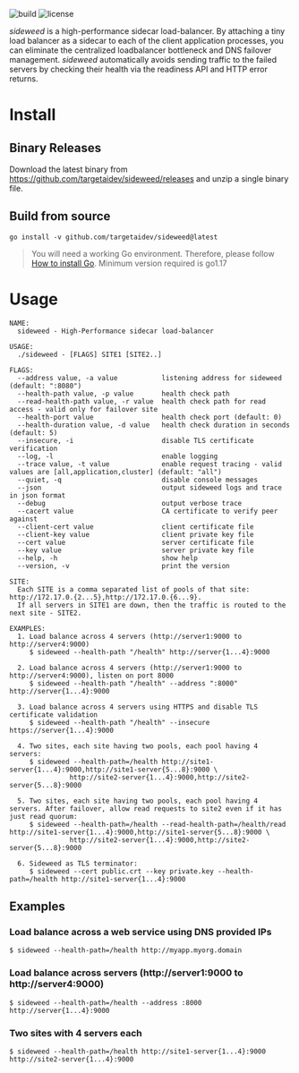 ![build](https://github.com/targetaidev/sideweed/workflows/CI/badge.svg) ![license](https://img.shields.io/badge/license-AGPL%20V3-blue)

*sideweed* is a high-performance sidecar load-balancer. By attaching a tiny load balancer as a sidecar to each of the client application processes, you can eliminate the centralized loadbalancer bottleneck and DNS failover management. *sideweed* automatically avoids sending traffic to the failed servers by checking their health via the readiness API and HTTP error returns.

# Install

## Binary Releases

Download the latest binary from https://github.com/targetaidev/sideweed/releases and unzip a single binary file.

## Build from source

```
go install -v github.com/targetaidev/sideweed@latest
```

> You will need a working Go environment. Therefore, please follow [How to install Go](https://golang.org/doc/install).
> Minimum version required is go1.17

# Usage

```
NAME:
  sideweed - High-Performance sidecar load-balancer

USAGE:
  ./sideweed - [FLAGS] SITE1 [SITE2..]

FLAGS:
  --address value, -a value           listening address for sideweed (default: ":8080")
  --health-path value, -p value       health check path
  --read-health-path value, -r value  health check path for read access - valid only for failover site
  --health-port value                 health check port (default: 0)
  --health-duration value, -d value   health check duration in seconds (default: 5)
  --insecure, -i                      disable TLS certificate verification
  --log, -l                           enable logging
  --trace value, -t value             enable request tracing - valid values are [all,application,cluster] (default: "all")
  --quiet, -q                         disable console messages
  --json                              output sideweed logs and trace in json format
  --debug                             output verbose trace
  --cacert value                      CA certificate to verify peer against
  --client-cert value                 client certificate file
  --client-key value                  client private key file
  --cert value                        server certificate file
  --key value                         server private key file
  --help, -h                          show help
  --version, -v                       print the version

SITE:
  Each SITE is a comma separated list of pools of that site: http://172.17.0.{2...5},http://172.17.0.{6...9}.
  If all servers in SITE1 are down, then the traffic is routed to the next site - SITE2.

EXAMPLES:
  1. Load balance across 4 servers (http://server1:9000 to http://server4:9000)
     $ sideweed --health-path "/health" http://server{1...4}:9000

  2. Load balance across 4 servers (http://server1:9000 to http://server4:9000), listen on port 8000
     $ sideweed --health-path "/health" --address ":8000" http://server{1...4}:9000

  3. Load balance across 4 servers using HTTPS and disable TLS certificate validation
     $ sideweed --health-path "/health" --insecure https://server{1...4}:9000

  4. Two sites, each site having two pools, each pool having 4 servers:
     $ sideweed --health-path=/health http://site1-server{1...4}:9000,http://site1-server{5...8}:9000 \
               http://site2-server{1...4}:9000,http://site2-server{5...8}:9000

  5. Two sites, each site having two pools, each pool having 4 servers. After failover, allow read requests to site2 even if it has just read quorum:
     $ sideweed --health-path=/health --read-health-path=/health/read  http://site1-server{1...4}:9000,http://site1-server{5...8}:9000 \
               http://site2-server{1...4}:9000,http://site2-server{5...8}:9000

  6. Sideweed as TLS terminator:
     $ sideweed --cert public.crt --key private.key --health-path=/health http://site1-server{1...4}:9000
```

## Examples

### Load balance across a web service using DNS provided IPs
```
$ sideweed --health-path=/health http://myapp.myorg.domain
```

### Load balance across servers (http://server1:9000 to http://server4:9000)
```
$ sideweed --health-path=/health --address :8000 http://server{1...4}:9000
```

### Two sites with 4 servers each
```
$ sideweed --health-path=/health http://site1-server{1...4}:9000 http://site2-server{1...4}:9000
```
